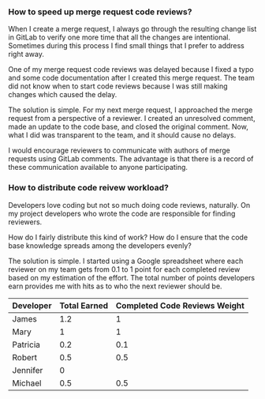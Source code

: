 ### How to speed up merge request code reviews?

When I create a merge request, I always go through the resulting change list in GitLab to verify one more time that all the changes are intentional. Sometimes during this process I find small things that I prefer to address right away. 

One of my merge request code reviews was delayed because I fixed a typo and some code documentation after I created this merge request. The team did not know when to start code reviews because I was still making changes which caused the delay. 

The solution is simple. For my next merge request, I approached the merge request from a perspective of a reviewer. I created an unresolved comment, made an update to the code base, and closed the original comment. Now, what I did was transparent to the team, and it should cause no delays. 

I would encourage reviewers to communicate with authors of merge requests using GitLab comments. The advantage is that there is a record of these communication available to anyone participating. 

### How to distribute code reivew workload?
Developers love coding but not so much doing code reviews, naturally. On my project developers who wrote the code are responsible for finding reviewers.

How do I fairly distribute this kind of work? How do I ensure that the code base knowledge spreads among the developers evenly?

The solution is simple. I started using a Google spreadsheet where each reviewer on my team gets from 0.1 to 1 point for each completed review based on my estimation of the effort. The total number of points developers earn provides me with hits as to who the next reviewer should be.

|Developer|Total Earned|Completed Code Reviews Weight|	
|---------|------------|-----------------------------|
|James	|1.2	|1	|0.1	|0.1
|Mary	|1	|1		
|Patricia	|0.2	|0.1	|0.1	
|Robert	|0.5	|0.5		
|Jennifer	|0			
|Michael	|0.5	|0.5			
